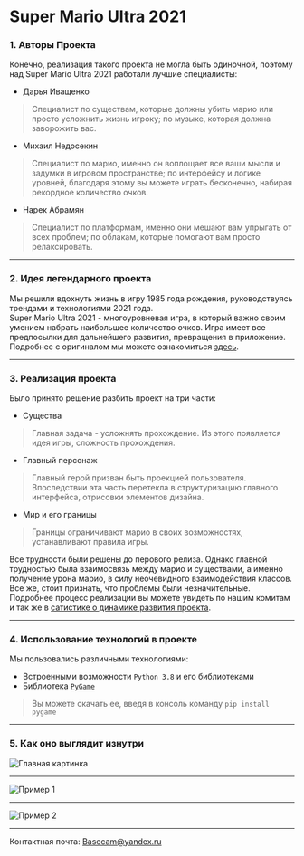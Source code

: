 Super Mario Ultra 2021
========================
### 1.	Авторы Проекта ###

  Конечно, реализация такого проекта не могла быть одиночной, поэтому над Super Mario Ultra 2021 работали лучшие специалисты:
* Дарья Иващенко
> Специалист по существам, которые должны убить марио или просто усложнить жизнь игроку; по музыке, которая должна заворожить вас.
* Михаил Недосекин
> Специалист по марио, именно он воплощает все ваши мысли и задумки в игровом пространстве; по интерфейсу и логике уровней, благодаря этому вы можете играть бесконечно, набирая рекордное количество очков.
* Нарек Абрамян
> Специалист по платформам, именно они мешают вам упрыгать от всех проблем; по облакам, которые помогают вам просто релаксировать.

---

### 2. Идея легендарного проекта ###
  Мы решили вдохнуть жизнь в игру 1985 года рождения, руководствуясь трендами и технологиями 2021 года.  
  Super Mario Ultra 2021 - многоуровневая игра, в который важно своим умением набрать наибольшее количество очков. Игра имеет все предпосылки для дальнейшего развития, превращения в приложение.  
  Подробнее с оригиналом мы можете ознакомиться [здесь](http://ru.wikipedia.org/wiki/Super_Mario_Bros. "Super Mario Bros.").
  
  ---

### 3. Реализация проекта ###
Было принято решение разбить проект на три части:
* Существа
> Главная задача - усложнять прохождение. Из этого появляется идея игры, сложность прохождения.
* Главный персонаж
> Главный герой призван быть проекцией пользователя. Впоследствии эта часть перетекла в структуризацию главного интерфейса, отрисовки элементов дизайна.
* Мир и его границы
> Границы ограничивают марио в своих возможностях, устанавливают правила игры.


Все трудности были решены до перового релиза. Однако главной трудностью была взаимосвязь между марио и существами, а именно получение урона марио, в силу неочевидного взаимодействия классов.
Все же, стоит признать, что проблемы были незначительные.  
Подробнее процесс реализации вы можете увидеть по нашим комитам и так же в [сатистике о динамике развития проекта](http://github.com/Mnedo/project_pygame/graphs/contributors "Статистика завития.").

---

### 4. Использование технологий в проекте ###
Мы пользовались различными технологиями:
* Встроенными возможности `Python 3.8` и его библиотеками
* Библиотека [`PyGame`](http://www.pygame.org/ "Подробнее о PyGame")
> Вы можете скачать ее, введя в консоль команду `pip install pygame`

---

### 5. Как оно выглядит изнутри ###
![Главная картинка](https://github.com/Mnedo/project_pygame/blob/master/Data/super%20mario.jpg "Super mario 2021")

---

![Пример 1](https://github.com/Mnedo/project_pygame/blob/master/Data/mario_screen_1.jpg "Super mario 2021 Геймплэй")

---

![Пример 2](https://github.com/Mnedo/project_pygame/blob/master/Data/mario_screen_2.jpg "Super mario 2021 Геймплэй")

---

Контактная почта: <Basecam@yandex.ru>
